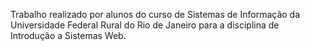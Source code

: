 Trabalho realizado por alunos do curso de Sistemas de Informação da Universidade Federal Rural do Rio de Janeiro para a disciplina de Introdução a Sistemas Web.
